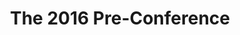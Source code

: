 ---
title: The 2016 Pre-Conference
start_date: 2016-10-13 09:00:00
end_date: 2016-10-13

image_path: 
event_url: 

venue: 
address:
city: Westminster
state: CO
zip_code:

ticket_price: 
ticket_url: 
---